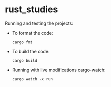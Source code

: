 # rust_studies

Running and testing the projects:

- To format the code:

      cargo fmt
      
- To build the code: 

      cargo build
      
- Running with live modifications cargo-watch:
      
      cargo watch -x run 
